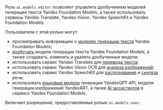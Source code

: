 Роль `ai.models.editor` позволяет управлять дообучением моделей генерации текста Yandex Foundation Models, а также использовать сервисы Yandex Translate, Yandex Vision, Yandex SpeechKit и Yandex Foundation Models.

Пользователи с этой ролью могут:
* просматривать информацию о [моделях генерации текста](../../../foundation-models/concepts/generation/models.md) Yandex Foundation Models;
* [дообучать](../../../foundation-models/concepts/tuning/index.md#fm-tuning) модели генерации текста Yandex Foundation Models, а также создавать, изменять и удалять дообученные модели;
* использовать сервис Yandex Translate для [перевода текста](../../../translate/quickstart.md);
* использовать сервис Yandex Vision OCR для [анализа изображений](../../../vision/concepts/ocr/index.md);
* использовать сервис Yandex SpeechKit для [распознавания](../../../speechkit/stt/index.md) и [синтеза](../../../speechkit/tts/index.md) речи;
* использовать [языковые модели](../../../foundation-models/concepts/generation/index.md) генерации YandexGPT API, модели генерации изображений YandexART, а также [AI-ассистентов](../../../foundation-models/concepts/assistant/index.md) в сервисе Yandex Foundation Models.

Включает разрешения, предоставляемые ролью `ai.models.user`.
